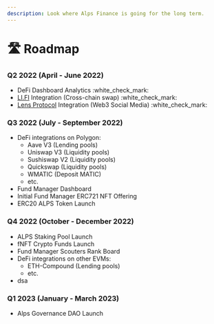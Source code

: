```yaml
---
description: Look where Alps Finance is going for the long term.
---
```


# 🛣 Roadmap

### Q2 2022 (April - June 2022)

* DeFi Dashboard Analytics :white\_check\_mark:
* [LI.FI](https://li.fi) Integration (Cross-chain swap) :white\_check\_mark:
* [Lens Protocol](https://lens.xyz) Integration (Web3 Social Media) :white\_check\_mark:

### Q3 2022 (July - September 2022)

* DeFi integrations on Polygon:
  * Aave V3 (Lending pools)
  * Uniswap V3 (Liquidity pools)
  * Sushiswap V2 (Liquidity pools)
  * Quickswap (Liquidity pools)
  * WMATIC (Deposit MATIC)
  * etc.
* Fund Manager Dashboard
* Initial Fund Manager ERC721 NFT Offering
* ERC20 ALPS Token Launch

### Q4 2022 (October - December 2022)

* ALPS Staking Pool Launch
* fNFT Crypto Funds Launch
* Fund Manager Scouters Rank Board
* DeFi integrations on other EVMs:
  * ETH-Compound (Lending pools)
  * etc.
* dsa

### Q1 2023 (January - March 2023)

* Alps Governance DAO Launch
